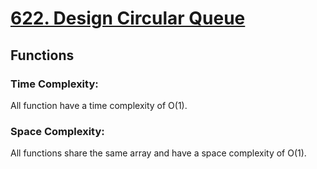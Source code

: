 # [622. Design Circular Queue](https://leetcode.com/problems/design-circular-queue/description/)

## Functions
### Time Complexity:
All function have a time complexity of O(1).
### Space Complexity:
All functions share the same array and have a space complexity of O(1).